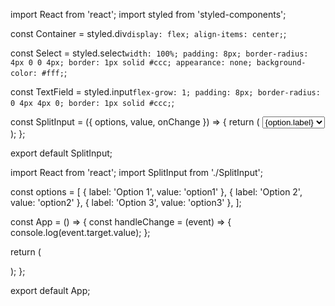 
import React from 'react';
import styled from 'styled-components';

const Container = styled.div`
  display: flex;
  align-items: center;
`;

const Select = styled.select`
  width: 100%;
  padding: 8px;
  border-radius: 4px 0 0 4px;
  border: 1px solid #ccc;
  appearance: none;
  background-color: #fff;
`;

const TextField = styled.input`
  flex-grow: 1;
  padding: 8px;
  border-radius: 0 4px 4px 0;
  border: 1px solid #ccc;
`;

const SplitInput = ({ options, value, onChange }) => {
  return (
    <Container>
      <Select value={value} onChange={onChange}>
        {options.map((option) => (
          <option key={option.value} value={option.value}>
            {option.label}
          </option>
        ))}
      </Select>
      <TextField type="text" />
    </Container>
  );
};

export default SplitInput;




import React from 'react';
import SplitInput from './SplitInput';

const options = [
  { label: 'Option 1', value: 'option1' },
  { label: 'Option 2', value: 'option2' },
  { label: 'Option 3', value: 'option3' },
];

const App = () => {
  const handleChange = (event) => {
    console.log(event.target.value);
  };

  return (
    <div>
      <SplitInput options={options} onChange={handleChange} />
    </div>
  );
};

export default App;

